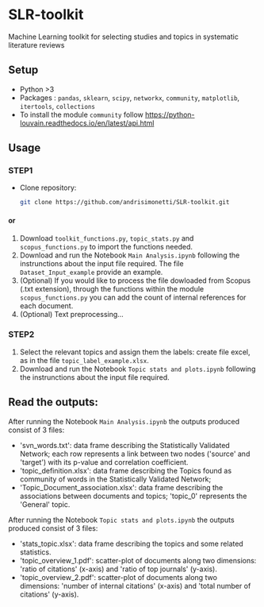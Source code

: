 # SLR-toolkit
Machine Learning toolkit for selecting studies and topics in systematic literature reviews


## Setup
- Python >3
- Packages : `pandas`, `sklearn`, `scipy`, `networkx`, `community`, `matplotlib`, `itertools`, `collections`
- To install the module `community` follow https://python-louvain.readthedocs.io/en/latest/api.html


## Usage

### STEP1
- Clone repository:
   ```bash
   git clone https://github.com/andrisimonetti/SLR-toolkit.git

#### or
1. Download `toolkit_functions.py`, `topic_stats.py` and `scopus_functions.py` to import the functions needed.
2. Download and run the Notebook `Main Analysis.ipynb` following the instrunctions about the input file required. The file `Dataset_Input_example` provide an example.
3. (Optional) If you would like to process the file dowloaded from Scopus (.txt extension), through the functions within the module `scopus_functions.py` you can add the count of internal references for each document. 
4. (Optional) Text preprocessing...
   
### STEP2
1. Select the relevant topics and assign them the labels: create file excel, as in the file `topic_label_example.xlsx`.
2. Download and run the Notebook `Topic stats and plots.ipynb` following the instrunctions about the input file required.


## Read the outputs:
After running the Notebook `Main Analysis.ipynb` the outputs produced consist of 3 files: 
   - 'svn_words.txt': data frame describing the Statistically Validated Network; each row represents a link between two nodes ('source' and 'target') with its p-value and correlation coefficient.
   - 'topic_definition.xlsx': data frame describing the Topics found as community of words in the Statistically Validated Network;
   - 'Topic_Document_association.xlsx': data frame describing the associations between documents and topics; 'topic_0' represents the 'General'
 topic.


After running the Notebook `Topic stats and plots.ipynb` the outputs produced consist of 3 files:
   - 'stats_topic.xlsx': data frame describing the topics and some related statistics.
   - 'topic_overview_1.pdf': scatter-plot of documents along two dimensions: 'ratio of citations' (x-axis) and 'ratio of top journals' (y-axis).
   - 'topic_overview_2.pdf': scatter-plot of documents along two dimensions: 'number of internal citations' (x-axis) and 'total number of citations' (y-axis).
